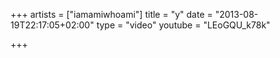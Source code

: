 +++
artists = ["iamamiwhoami"]
title = "y"
date = "2013-08-19T22:17:05+02:00"
type = "video"
youtube = "LEoGQU_k78k"

+++
